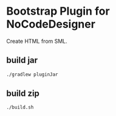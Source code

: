 # Bootstrap Plugin for NoCodeDesigner
Create HTML from SML.

## build jar
```bash
./gradlew pluginJar
```

## build zip
```bash
./build.sh
```